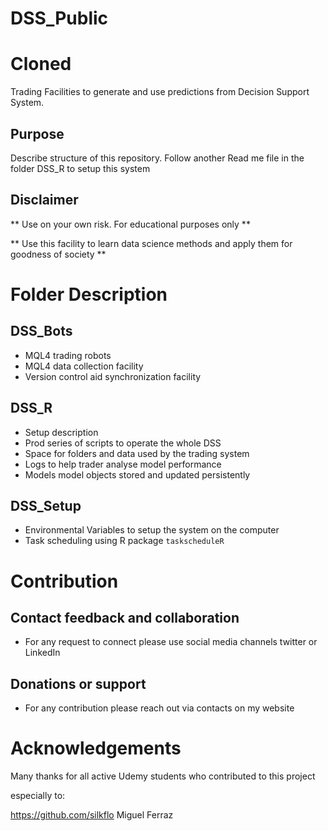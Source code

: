 # DSS_Public 
# Cloned

Trading Facilities to generate and use predictions from Decision Support System.

## Purpose

Describe structure of this repository. Follow another Read me file in the folder DSS_R to setup this system

## Disclaimer

** Use on your own risk. For educational purposes only **

** Use this facility to learn data science methods and apply them for goodness of society **

# Folder Description

## DSS_Bots

- MQL4 trading robots
- MQL4 data collection facility
- Version control aid synchronization facility

## DSS_R

- Setup description
- Prod series of scripts to operate the whole DSS
- Space for folders and data used by the trading system
- Logs to help trader analyse model performance
- Models model objects stored and updated persistently

## DSS_Setup

- Environmental Variables to setup the system on the computer
- Task scheduling using R package `taskscheduleR`

# Contribution

## Contact feedback and collaboration

- For any request to connect please use social media channels twitter or LinkedIn

## Donations or support

- For any contribution please reach out via contacts on my website

# Acknowledgements

Many thanks for all active Udemy students who contributed to this project

especially to:

https://github.com/silkflo
Miguel Ferraz




